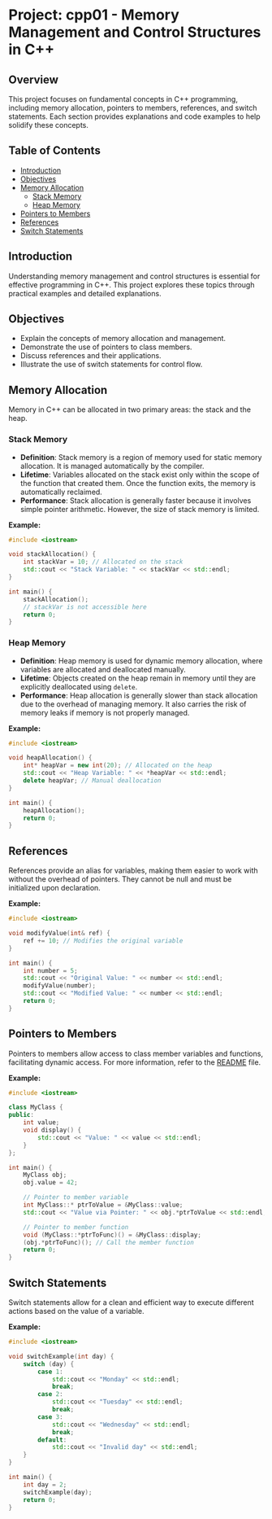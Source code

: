 # Project: cpp01 - Memory Management and Control Structures in C++

## Overview

This project focuses on fundamental concepts in C++ programming, including memory allocation, pointers to members, references, and switch statements. Each section provides explanations and code examples to help solidify these concepts.

## Table of Contents

- [Introduction](#introduction)
- [Objectives](#objectives)
- [Memory Allocation](#memory-allocation)
  - [Stack Memory](#stack-memory)
  - [Heap Memory](#heap-memory)
- [Pointers to Members](#pointers-to-members)
- [References](#references)
- [Switch Statements](#switch-statements)

## Introduction

Understanding memory management and control structures is essential for effective programming in C++. This project explores these topics through practical examples and detailed explanations.

## Objectives

- Explain the concepts of memory allocation and management.
- Demonstrate the use of pointers to class members.
- Discuss references and their applications.
- Illustrate the use of switch statements for control flow.

## Memory Allocation

Memory in C++ can be allocated in two primary areas: the stack and the heap.

### Stack Memory

- **Definition**: Stack memory is a region of memory used for static memory allocation. It is managed automatically by the compiler.
- **Lifetime**: Variables allocated on the stack exist only within the scope of the function that created them. Once the function exits, the memory is automatically reclaimed.
- **Performance**: Stack allocation is generally faster because it involves simple pointer arithmetic. However, the size of stack memory is limited.

**Example:**

```cpp
#include <iostream>

void stackAllocation() {
    int stackVar = 10; // Allocated on the stack
    std::cout << "Stack Variable: " << stackVar << std::endl;
}

int main() {
    stackAllocation();
    // stackVar is not accessible here
    return 0;
}
```

### Heap Memory

- **Definition**: Heap memory is used for dynamic memory allocation, where variables are allocated and deallocated manually.
- **Lifetime**: Objects created on the heap remain in memory until they are explicitly deallocated using `delete`.
- **Performance**: Heap allocation is generally slower than stack allocation due to the overhead of managing memory. It also carries the risk of memory leaks if memory is not properly managed.

**Example:**

```cpp
#include <iostream>

void heapAllocation() {
    int* heapVar = new int(20); // Allocated on the heap
    std::cout << "Heap Variable: " << *heapVar << std::endl;
    delete heapVar; // Manual deallocation
}

int main() {
    heapAllocation();
    return 0;
}
```

## References

References provide an alias for variables, making them easier to work with without the overhead of pointers. They cannot be null and must be initialized upon declaration.

**Example:**

```cpp
#include <iostream>

void modifyValue(int& ref) {
    ref += 10; // Modifies the original variable
}

int main() {
    int number = 5;
    std::cout << "Original Value: " << number << std::endl;
    modifyValue(number);
    std::cout << "Modified Value: " << number << std::endl;
    return 0;
}
```

## Pointers to Members

Pointers to members allow access to class member variables and functions, facilitating dynamic access. For more information, refer to the [README](../note_directory/README.md) file.

**Example:**

```cpp
#include <iostream>

class MyClass {
public:
    int value;
    void display() {
        std::cout << "Value: " << value << std::endl;
    }
};

int main() {
    MyClass obj;
    obj.value = 42;

    // Pointer to member variable
    int MyClass::* ptrToValue = &MyClass::value;
    std::cout << "Value via Pointer: " << obj.*ptrToValue << std::endl;

    // Pointer to member function
    void (MyClass::*ptrToFunc)() = &MyClass::display;
    (obj.*ptrToFunc)(); // Call the member function
    return 0;
}
```

## Switch Statements

Switch statements allow for a clean and efficient way to execute different actions based on the value of a variable.

**Example:**

```cpp
#include <iostream>

void switchExample(int day) {
    switch (day) {
        case 1:
            std::cout << "Monday" << std::endl;
            break;
        case 2:
            std::cout << "Tuesday" << std::endl;
            break;
        case 3:
            std::cout << "Wednesday" << std::endl;
            break;
        default:
            std::cout << "Invalid day" << std::endl;
    }
}

int main() {
    int day = 2;
    switchExample(day);
    return 0;
}
```
